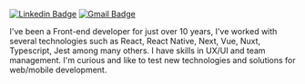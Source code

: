 [![Linkedin Badge](https://img.shields.io/badge/-Gilberto%20Domingues-6633cc?style=flat-square&logo=Linkedin&logoColor=white&link=https://www.linkedin.com/in/gilberto-domingues-27816172//)](https://www.linkedin.com/in/gilberto-domingues-27816172/) 
[![Gmail Badge](https://img.shields.io/badge/-giba.front@gmail.com-6633cc?style=flat-square&logo=Gmail&logoColor=white&link=mailto:giba.front@gmail.com)](mailto:giba.front@gmail.com)

I've been a Front-end developer for just over 10 years, I've worked with several technologies such as React, React Native, Next, Vue, Nuxt, Typescript, Jest among many others. I have skills in UX/UI and team management. I'm curious and like to test new technologies and solutions for web/mobile development.
